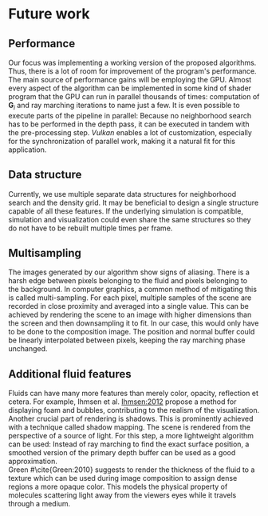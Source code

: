 # Future work

## Performance

Our focus was implementing a working version of the proposed algorithms. Thus, there is a lot of room for improvement of the program's performance. The main source of performance gains will be employing the GPU. Almost every aspect of the algorithm can be implemented in some kind of shader program that the GPU can run in parallel thousands of times: computation of $\textbf{G}_i$ and ray marching iterations to name just a few. It is even possible to execute parts of the pipeline in parallel: Because no neighborhood search has to be performed in the depth pass, it can be executed in tandem with the pre-processing step. _Vulkan_ enables a lot of customization, especially for the synchronization of parallel work, making it a natural fit for this application.

## Data structure

Currently, we use multiple separate data structures for neighborhood search and the density grid. It may be beneficial to design a single structure capable of all these features. If the underlying simulation is compatible, simulation and visualization could even share the same structures so they do not have to be rebuilt multiple times per frame.

## Multisampling

The images generated by our algorithm show signs of aliasing. There is a harsh edge between pixels belonging to the fluid and pixels belonging to the background. In computer graphics, a common method of mitigating this is called multi-sampling. For each pixel, multiple samples of the scene are recorded in close proximity and averaged into a single value. This can be achieved by rendering the scene to an image with higher dimensions than the screen and then downsampling it to fit. In our case, this would only have to be done to the composition image. The position and normal buffer could be linearly interpolated between pixels, keeping the ray marching phase unchanged.

## Additional fluid features

Fluids can have many more features than merely color, opacity, reflection et cetera. For example, Ihmsen et al. [Ihmsen:2012](#\cite{Ihmsen:2012}) propose a method for displaying foam and bubbles, contributing to the realism of the visualization.  
Another crucial part of rendering is shadows. This is prominently achieved with a technique called shadow mapping. The scene is rendered from the perspective of a source of light. For this step, a more lightweight algorithm can be used: Instead of ray marching to find the exact surface position, a smoothed version of the primary depth buffer can be used as a good approximation.  
Green #\cite{Green:2010} suggests to render the thickness of the fluid to a texture which can be used during image composition to assign dense regions a more opaque color. This models the physical property of molecules scattering light away from the viewers eyes while it travels through a medium.
